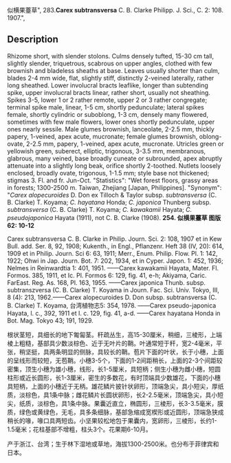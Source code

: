似横果薹草",
283.**Carex subtransversa** C. B. Clarke Philipp. J. Sci., C. 2: 108. 1907.",

## Description
Rhizome short, with slender stolons. Culms densely tufted, 15-30 cm tall, slightly slender, triquetrous, scabrous on upper angles, clothed with few brownish and bladeless sheaths at base. Leaves usually shorter than culm, blades 2-4 mm wide, flat, slightly stiff, distinctly 2-veined laterally, rather long sheathed. Lower involucral bracts leaflike, longer than subtending spike, upper involucral bracts linear, rather short, usually not sheathing. Spikes 3-5, lower 1 or 2 rather remote, upper 2 or 3 rather congregate; terminal spike male, linear, 1-5 cm, shortly pedunculate; lateral spikes female, shortly cylindric or suboblong, 1-3 cm, densely many flowered, sometimes with few male flowers, lower ones shortly pedunculate, upper ones nearly sessile. Male glumes brownish, lanceolate, 2-2.5 mm, thickly papery, 1-veined, apex acute, mucronate; female glumes brownish, oblong-ovate, 2-2.5 mm, papery, 1-veined, apex acute, mucronate. Utricles green or yellowish green, suberect, elliptic, trigonous, 3-3.5 mm, membranous, glabrous, many veined, base broadly cuneate or subrounded, apex abruptly attenuate into a slightly long beak, orifice shortly 2-toothed. Nutlets loosely enclosed, broadly ovate, trigonous, 1-1.5 mm; style base not thickened; stigmas 3. Fl. and fr. Jun-Oct.
  "Statistics": "Wet forest floors, grassy areas in forests; 1300-2500 m. Taiwan, Zhejiang [Japan, Philippines].
  "Synonym": "*Carex alopecuroides* D. Don ex Tilloch &amp; Taylor subsp. *subtransversa* (C. B. Clarke) T. Koyama; *C. hayatana* Honda; *C. japonica* Thunberg subsp. *subtransversa* (C. B. Clarke) T. Koyama; *C. kawakamii* Hayata; *C. pseudojaponica* Hayata (1911), not C. B. Clarke (1908).
**254. 似横果薹草 图版62: 10-12**

Carex subtransversa C. B. Clarke in Philip. Journ. Sci. 2: 108, 1907 et in Kew Bull. add. Ser. 8, 92, 1908; Kukenth., in Engl., Pflanzenr. Heft 38 (IV, 20): 614, 1909 et in Philip. Journ. Sci 6: 63, 1911; Merr., Enum. Philip. Flow. Pl. 1: 142, 1922; Ohwi in Jap. Journ. Bot. 7: 202, 1934, et in Cyper. Japon. 1: 452, 1936; Nelmes in Reinwardtia 1: 401, 1951. ——Carex kawakamii Hayata, Mater. Fl. Formos. 385, 1911, et Ic. Pl. Formos 6: 129, fig. 41, e-h; Akiyama, Caric. FarEast. Reg. As. 168, Pl. 163, 1955. ——Carex japonica Thunb. subsp. subtranszversa (C. B. Clarke) T. Koyama in Journ. Fac. Sci. Univ. Tokyo, III, 8 (4): 213, 1962.——Carex alopecuroides D. Don subsp. subtransversa (C. B. Clarke) T. Koyama, 台湾植物志5: 354, 1978. ——Carex pseudo-japonica Hayata, l. c., 392, 1911 et l. c. 129, fig. 41, a-d. ——Carex hayatana Honda in Bot. Mag. Tokyo 43; 191, 1929.

根状茎短，具细长的地下匍匐茎。秆疏丛生，高15-30厘米，稍细，三棱形，上端棱上粗糙，基部具少数淡棕色、近于无叶片的鞘。叶通常短于秆，宽2-4毫米，平张，稍坚挺，具两条明显的侧脉，具较长的鞘。苞片下面的叶状，长于小穗，上面的呈线形而较短，无苞鞘。小穗3-5个，下面的1-2间距稍长，上面的2-3个间距较密集，顶生小穗为雄小穗，线形，长1-5厘米，具短柄；侧生小穗为雌小穗，短圆柱形或近长圆形，长1-3厘米，密生的多数花，有时顶端具少数雄花，下面的小穗具短柄，上面的小穗近于无柄。雄花鳞片披针状卵形，顶端急尖，具小短尖，厚纸质，淡棕色，具1条中脉；雌花鳞片长圆状卵形，长2-2.5毫米，顶端急尖，具小短尖，纸质，淡棕色，具1条中脉。果囊近直立，椭圆形，三棱形，长3-3.5毫米，膜质，绿色或黄绿色，无毛，具多条细脉，基部急缩成宽楔形或近圆形，顶端急狭成稍长的喙，喙口具两短齿。小坚果较松地包于果囊内，宽卵形，三棱形，长约1-1.5毫米；花柱基部不增粗，柱头3个。花果期6-10月。

产于浙江、台湾；生于林下湿地或草地，海拔1300-2500米。也分布于菲律宾和日本。
